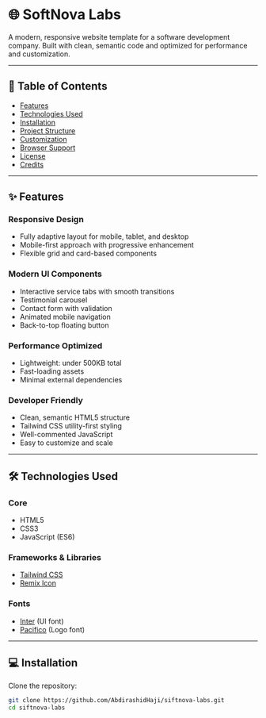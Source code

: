 # 🌐 SoftNova Labs

A modern, responsive website template for a software development company. Built with clean, semantic code and optimized for performance and customization.

---

## 📑 Table of Contents

- [Features](#features)
- [Technologies Used](#technologies-used)
- [Installation](#installation)
- [Project Structure](#project-structure)
- [Customization](#customization)
- [Browser Support](#browser-support)
- [License](#license)
- [Credits](#credits)

---

## ✨ Features

### Responsive Design
- Fully adaptive layout for mobile, tablet, and desktop
- Mobile-first approach with progressive enhancement
- Flexible grid and card-based components

### Modern UI Components
- Interactive service tabs with smooth transitions
- Testimonial carousel
- Contact form with validation
- Animated mobile navigation
- Back-to-top floating button

### Performance Optimized
- Lightweight: under 500KB total
- Fast-loading assets
- Minimal external dependencies

### Developer Friendly
- Clean, semantic HTML5 structure
- Tailwind CSS utility-first styling
- Well-commented JavaScript
- Easy to customize and scale

---

## 🛠️ Technologies Used

### Core
- HTML5
- CSS3
- JavaScript (ES6)

### Frameworks & Libraries
- [Tailwind CSS](https://tailwindcss.com/)
- [Remix Icon](https://remixicon.com/)

### Fonts
- [Inter](https://fonts.google.com/specimen/Inter) (UI font)
- [Pacifico](https://fonts.google.com/specimen/Pacifico) (Logo font)

---

## 💻 Installation

Clone the repository:

```bash
git clone https://github.com/AbdirashidHaji/siftnova-labs.git
cd siftnova-labs
